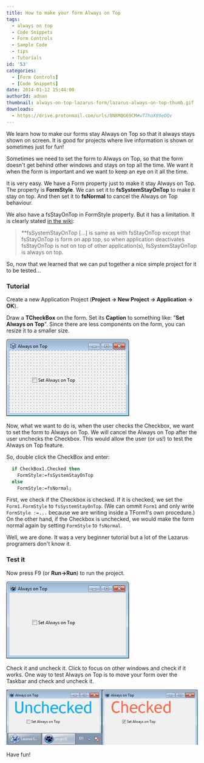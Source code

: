 ```yaml
---
title: How to make your form Always on Top
tags:
  - always on top
  - Code Snippets
  - Form Controls
  - Sample Code
  - tips
  - Tutorials
id: '53'
categories:
  - [Form Controls]
  - [Code Snippets]
date: 2014-01-12 15:44:00
authorId: adnan
thumbnail: always-on-top-lazarus-form/lazarus-always-on-top-thumb.gif
downloads:
  - https://drive.protonmail.com/urls/8N8MQG69CM#wT7hoX89eOQv
---
```


We learn how to make our forms stay Always on Top so that it always stays shown on screen. It is good for projects where live information is shown or sometimes just for fun!
<!-- more -->


Sometimes we need to set the form to Always on Top, so that the form doesn't get behind other windows and stays on top all the time. We want it when the form is important and we want to keep an eye on it all the time.

It is very easy. We have a Form property just to make it stay Always on Top. The property is **FormStyle**. We can set it to **fsSystemStayOnTop** to make it stay on top. And then set it to **fsNormal** to cancel the Always on Top behaviour.

We also have a fsStayOnTop in FormStyle property. But it has a limitation. It is clearly stated [in the wiki](http://wiki.freepascal.org/Lazarus_0.9.30_release_notes#LCL_Changes):

> **fsSystemStayOnTop \[...\] is same as with fsStayOnTop except that fsStayOnTop is form on app top, so when application deactivates fsStayOnTop is not on top of other application(s), fsSystemStayOnTop is always on top.


So, now that we learned that we can put together a nice simple project for it to be tested...


### Tutorial

Create a new Application Project (**Project -> New Project -> Application -> OK**).

Draw a **TCheckBox** on the form. Set its **Caption** to something like: "**Set Always on Top**". Since there are less components on the form, you can resize it to a smaller size.


![](always-on-top-lazarus-form/always-on-top-form-design-lazarus.gif)


Now, what we want to do is, when the user checks the Checkbox, we want to set the form to Always on Top. We will cancel the Always on Top after the user unchecks the Checkbox. This would allow the user (or us!) to test the Always on Top feature.

So, double click the CheckBox and enter:

```pascal
  if CheckBox1.Checked then
    FormStyle:=fsSystemStayOnTop
  else
    FormStyle:=fsNormal;
```

First, we check if the Checkbox is checked. If it is checked, we set the `Form1.FormStyle` to `fsSystemStayOnTop`. (We can ommit `Form1` and only write `FormStyle :=...` because we are writing inside a TForm1's own procedure.) On the other hand, if the Checkbox is unchecked, we would make the form normal again by setting `FormStyle` to `fsNormal`.

Well, we are done. It was a very beginner tutorial but a lot of the Lazarus programers don't know it.


### Test it

Now press F9 (or **Run->Run**) to run the project.


![](always-on-top-lazarus-form/always-on-top-lazarus-project-run.gif)


Check it and uncheck it. Click to focus on other windows and check if it works. One way to test Always on Top is to move your form over the Taskbar and check and uncheck it.


![](always-on-top-lazarus-form/lazarus-always-on-top-test.gif)


Have fun!
